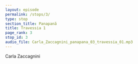 ```yaml
---
layout: episode
permalink: /stops/3/
type: stop
section_title: Panapanã
title: Travessia 1
page_rank: 3
stop_id: 3
audio_file: Carla_Zaccagnini_panapana_03_travessia_01.mp3
---
```

Carla Zaccagnini
